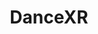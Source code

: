 ---
title: DanceXR
excerpt: 透過這款終極角色模型查看器和動作播放器，解放你的想像力。現在支援VR，並可在PC、Mac和Android上使用。釋放你的創造力，以前所未有的方式讓你的角色活躍起來！
layout: splash
header:
  overlay_image: /images/header_wide.png
  actions: 
    - label: 了解更多
      url: /dancexr
    - label: 功能
      url: /dancexr/features
    - label: 下載
      url: /dancexr/download
---